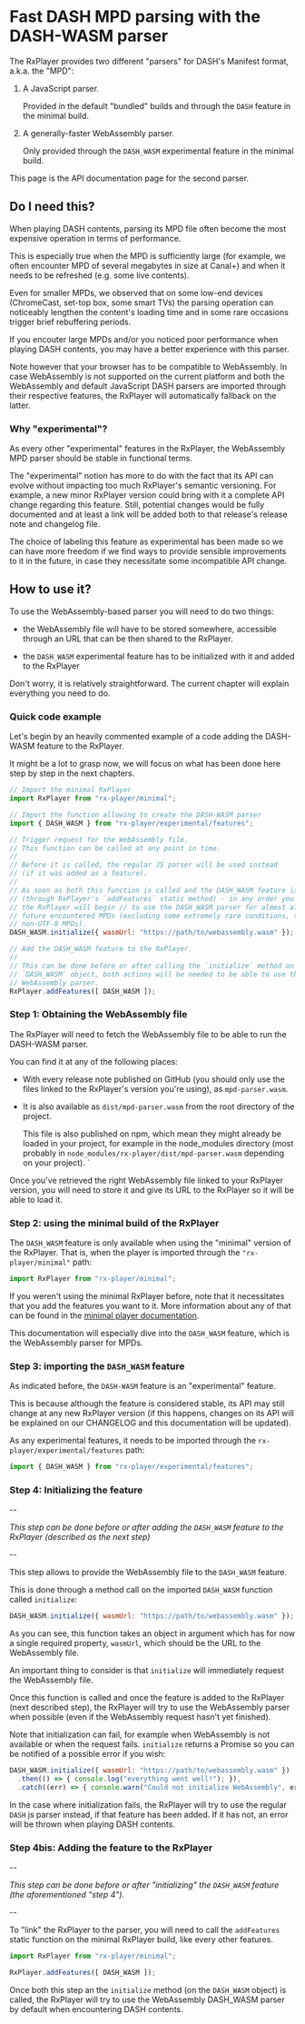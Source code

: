 # Fast DASH MPD parsing with the DASH-WASM parser ##############################

The RxPlayer provides two different "parsers" for DASH's Manifest format, a.k.a.
the "MPD":

  1. A JavaScript parser.

     Provided in the default "bundled" builds and through the `DASH` feature in
     the minimal build.

  2. A generally-faster WebAssembly parser.

     Only provided through the `DASH_WASM` experimental feature in the minimal
     build.

This page is the API documentation page for the second parser.



## Do I need this? #############################################################

When playing DASH contents, parsing its MPD file often become the most expensive
operation in terms of performance.

This is especially true when the MPD is sufficiently large (for example, we
often encounter MPD of several megabytes in size at Canal+) and when it needs
to be refreshed (e.g. some live contents).

Even for smaller MPDs, we observed that on some low-end devices (ChromeCast,
set-top box, some smart TVs) the parsing operation can noticeably lengthen the
content's loading time and in some rare occasions trigger brief rebuffering
periods.

If you encouter large MPDs and/or you noticed poor performance when playing DASH
contents, you may have a better experience with this parser.

Note however that your browser has to be compatible to WebAssembly.
In case WebAssembly is not supported on the current platform and both the
WebAssembly and default JavaScript DASH parsers are imported through their
respective features, the RxPlayer will automatically fallback on the latter.


### Why "experimental"? ########################################################

As every other "experimental" features in the RxPlayer, the WebAssembly MPD
parser should be stable in functional terms.

The "experimental" notion has more to do with the fact that its API can evolve
without impacting too much RxPlayer's semantic versioning.
For example, a new minor RxPlayer version could bring with it a complete API
change regarding this feature.
Still, potential changes would be fully documented and at least a link will be
added both to that release's release note and changelog file.

The choice of labeling this feature as experimental has been made so we can
have more freedom if we find ways to provide sensible improvements to it in the
future, in case they necessitate some incompatible API change.



## How to use it? ##############################################################

To use the WebAssembly-based parser you will need to do two things:

  - the WebAssembly file will have to be stored somewhere, accessible through an
    URL that can be then shared to the RxPlayer.

  - the `DASH_WASM` experimental feature has to be initialized with it and
    added to the RxPlayer

Don't worry, it is relatively straightforward.
The current chapter will explain everything you need to do.


### Quick code example  ########################################################

Let's begin by an heavily commented example of a code adding the DASH-WASM
feature to the RxPlayer.

It might be a lot to grasp now, we will focus on what has been done here step
by step in the next chapters.

```js
// Import the minimal RxPlayer
import RxPlayer from "rx-player/minimal";

// Import the function allowing to create the DASH-WASM parser
import { DASH_WASM } from "rx-player/experimental/features";

// Trigger request for the WebAssembly file.
// This function can be called at any point in time.
//
// Before it is called, the regular JS parser will be used instead
// (if it was added as a feature).
//
// As soon as both this function is called and the DASH_WASM feature is added
// (through RxPlayer's `addFeatures` static method) - in any order you wish -
// the RxPlayer will begin // to use the DASH_WASM parser for almost all
// future encountered MPDs (excluding some extremely rare conditions, such as
// non-UTF-8 MPDs).
DASH_WASM.initialize({ wasmUrl: "https://path/to/webassembly.wasm" });

// Add the DASH_WASM feature to the RxPlayer.
//
// This can be done before or after calling the `initialize` method on the
// `DASH_WASM` object, both actions will be needed to be able to use the
// WebAssembly parser.
RxPlayer.addFeatures([ DASH_WASM ]);
```


### Step 1: Obtaining the WebAssembly file #####################################

The RxPlayer will need to fetch the WebAssembly file to be able to run the
DASH-WASM parser.

You can find it at any of the following places:

  - With every release note published on GitHub (you should only use
    the files linked to the RxPlayer's version you're using), as
    `mpd-parser.wasm`.

  - It is also available as `dist/mpd-parser.wasm` from the root directory of
    the project.

    This file is also published on npm, which mean they might already be
    loaded in your project, for example in the node_modules directory (most
    probably in `node_modules/rx-player/dist/mpd-parser.wasm` depending on
    your project).
    `

Once you've retrieved the right WebAssembly file linked to your RxPlayer
version, you will need to store it and give its URL to the RxPlayer so it will
be able to load it.


### Step 2: using the minimal build of the RxPlayer ############################

The `DASH_WASM` feature is only available when using the "minimal" version of
the RxPlayer. That is, when the player is imported through the
`"rx-player/minimal"` path:
```js
import RxPlayer from "rx-player/minimal";
```

If you weren't using the minimal RxPlayer before, note that it necessitates that
you add the features you want to it.
More information about any of that can be found in the [minimal player
documentation](./minimal_player.md).

This documentation will especially dive into the `DASH_WASM` feature, which is
the WebAssembly parser for MPDs.


### Step 3: importing the `DASH_WASM` feature ##################################

As indicated before, the `DASH-WASM` feature is an "experimental" feature.

This is because although the feature is considered stable, its API may still
change at any new RxPlayer version (if this happens, changes on its API will be
explained on our CHANGELOG and this documentation will be updated).

As any experimental features, it needs to be imported through the
`rx-player/experimental/features` path:
```js
import { DASH_WASM } from "rx-player/experimental/features";
```


### Step 4: Initializing the feature ###########################################

--

_This step can be done before or after adding the `DASH_WASM` feature to the
RxPlayer (described as the next step)_

--

This step allows to provide the WebAssembly file to the `DASH_WASM` feature.

This is done through a method call on the imported `DASH_WASM` function called
`initialize`:
```js
DASH_WASM.initialize({ wasmUrl: "https://path/to/webassembly.wasm" });
```

As you can see, this function takes an object in argument which has for now a
single required property, `wasmUrl`, which should be the URL to the WebAssembly
file.

An important thing to consider is that `initialize` will immediately request the
WebAssembly file.

Once this function is called and once the feature is added to the RxPlayer (next
described step), the RxPlayer will try to use the WebAssembly parser when
possible (even if the WebAssembly request hasn't yet finished).

Note that initialization can fail, for example when WebAssembly is not available
or when the request fails. `initialize` returns a Promise so you can be notified
of a possible error if you wish:
```js
DASH_WASM.initialize({ wasmUrl: "https://path/to/webassembly.wasm" })
  .then(() => { console.log("everything went well!"); }),
  .catch((err) => { console.warn("Could not initialize WebAssembly", err); });
```

In the case where initialization fails, the RxPlayer will try to use the regular
`DASH` js parser instead, if that feature has been added. If it has not, an
error will be thrown when playing DASH contents.


### Step 4bis: Adding the feature to the RxPlayer ##############################

--

_This step can be done before or after "initializing" the `DASH_WASM` feature
(the aforementioned "step 4")._

--

To "link" the RxPlayer to the parser, you will need to call the `addFeatures`
static function on the minimal RxPlayer build, like every other features.
```js
import RxPlayer from "rx-player/minimal";

RxPlayer.addFeatures([ DASH_WASM ]);
```

Once both this step an the `initialize` method (on the `DASH_WASM` object) is
called, the RxPlayer will try to use the WebAssembly DASH_WASM parser by default
when encountering DASH contents.
